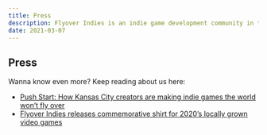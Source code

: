 ```yaml
---
title: Press
description: Flyover Indies is an indie game development community in the Kansas City region. Join us for events and to connect with game developers in the area.
date: 2021-03-07
---
```


## Press

Wanna know even more? Keep reading about us here:

- [Push Start: How Kansas City creators are making indie games the world won’t fly over](https://www.thepitchkc.com/push-start-how-kansas-city-creators-are-making-indie-games-the-world-wont-fly-over/?ref=flyoverindies)
- [Flyover Indies releases commemorative shirt for 2020’s locally grown video games](https://www.thepitchkc.com/flyover-indies-releases-commemorative-shirt-for-2020s-locally-grown-video-games/?ref=flyoverindies)
